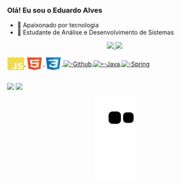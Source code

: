 ### Olá! Eu sou o Eduardo Alves


- 🔭 Apaixonado por tecnologia
- 🌱 Estudante de Análise e Desenvolvimento de Sistemas

<div align="center">
  <a href="https://github.com/EduardoAlves-34">
  <img height="180em" src="https://github-readme-stats.vercel.app/api?username=EduardoAlves-34&show_icons=true&theme=dracula&include_all_commits=true&count_private=true"/>
  <img height="180em" src="https://github-readme-stats.vercel.app/api/top-langs/?username=EduardoAlves-34&layout=compact&langs_count=7&theme=dracula"/>
</div>

  <div style="display: inline_block"><br>
  <img align="center" alt="-Js" height="30" width="40" src="https://raw.githubusercontent.com/devicons/devicon/master/icons/javascript/javascript-plain.svg">
  <img align="center" alt="-HTML" height="30" width="40" src="https://raw.githubusercontent.com/devicons/devicon/master/icons/html5/html5-original.svg">
  <img align="center" alt="-CSS" height="30" width="40" src="https://raw.githubusercontent.com/devicons/devicon/master/icons/css3/css3-original.svg">
  <img align="center" alt="-Github" height="30" width="40" src="https://cdn.jsdelivr.net/gh/devicons/devicon/icons/github/github-original.svg" />
  <img align="center" alt="=-Java" height="30" width="40" <img src="https://cdn.jsdelivr.net/gh/devicons/devicon/icons/java/java-original.svg" />
  <img align="center" alt="-Spring" height="30" width="40" <img src="https://cdn.jsdelivr.net/gh/devicons/devicon/icons/spring/spring-original.svg" />
 </div>
  
##

<a href = "mailto:eduardoalvesz3453@gmail.com"><img src="https://img.shields.io/badge/-Gmail-%23333?style=for-the-badge&logo=gmail&logoColor=white" target="_blank"></a>
<a href="https://www.linkedin.com/in/eduh-alves/" target="_blank"><img src="https://img.shields.io/badge/-LinkedIn-%230077B5?style=for-the-badge&logo=linkedin&logoColor=white" target="_blank"></a> 


<div align="center">

  ![Snake animation](https://github.com/EduardoAlves-34/EduardoAlves-34/blob/output/github-contribution-grid-snake.svg)
  
</div>
